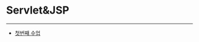 
# Servlet&JSP
---

- [첫번째 수업](https://github.com/Jinuk93/TIL/blob/master/JSP/Bitcamp/docs/%EC%B2%AB%EB%B2%88%EC%A7%B8%20%EC%88%98%EC%97%85.md)

